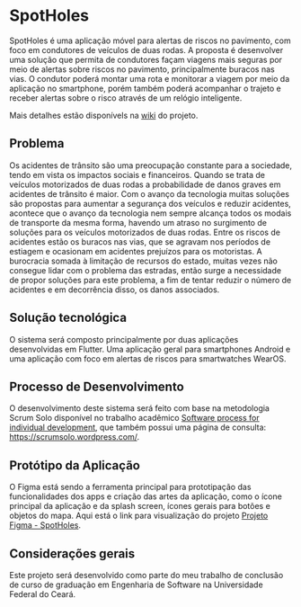 # SpotHoles
SpotHoles é uma aplicação móvel para alertas de riscos no pavimento, com foco em condutores de veículos de duas rodas.
A proposta é desenvolver uma solução que permita de condutores façam viagens mais seguras por meio de alertas sobre riscos no pavimento, principalmente buracos nas vias.
O condutor poderá montar uma rota e monitorar a viagem por meio da aplicação no smartphone, porém também poderá acompanhar o trajeto e receber alertas sobre o risco através de um relógio inteligente.

Mais detalhes estão disponívels na [wiki](https://github.com/DiFeitoza/spotholes/wiki) do projeto.

## Problema
Os acidentes de trânsito são uma preocupação constante para a sociedade, tendo em vista os impactos sociais e financeiros. Quando se trata de veículos motorizados de duas rodas a probabilidade de danos graves em acidentes de trânsito é maior. Com o avanço da tecnologia muitas soluções são propostas para aumentar a segurança dos veículos e reduzir acidentes, acontece que o avanço da tecnologia nem sempre alcança todos os modais de transporte da mesma forma, havendo um atraso no surgimento de soluções para os veículos motorizados de duas rodas. Entre os riscos de acidentes estão os buracos nas vias, que se agravam nos períodos de estiagem e ocasionam em acidentes prejuízos para os motoristas. A burocracia somada à limitação de recursos do estado, muitas vezes não consegue lidar com o problema das estradas, então surge a necessidade de propor soluções para este problema, a fim de tentar reduzir o número de acidentes e em decorrência disso, os danos associados.

## Solução tecnológica
O sistema será composto principalmente por duas aplicações desenvolvidas em Flutter. Uma aplicação geral para smartphones Android e uma aplicação com foco em alertas de riscos para smartwatches WearOS.

## Processo de Desenvolvimento
O desenvolvimento deste sistema será feito com base na metodologia Scrum Solo disponível no trabalho acadêmico [Software process for individual development](https://ieeexplore.ieee.org/document/7521555), que também possui uma página de consulta:  https://scrumsolo.wordpress.com/.

## Protótipo da Aplicação
O Figma está sendo a ferramenta principal para prototipação das funcionalidades dos apps e criação das artes da aplicação, como o ícone principal da aplicação e da splash screen, ícones gerais para botões e objetos do mapa. Aqui está o link para visualização do projeto [Projeto Figma - SpotHoles](https://www.figma.com/design/VyfLQRwHeLqK02xqOG7HmF/Spothole-Pages?node-id=0-1&t=QHdkZdDoQbxLGabR-1).

## Considerações gerais
Este projeto será desenvolvido como parte do meu trabalho de conclusão de curso de graduação em Engenharia de Software na Universidade Federal do Ceará.
